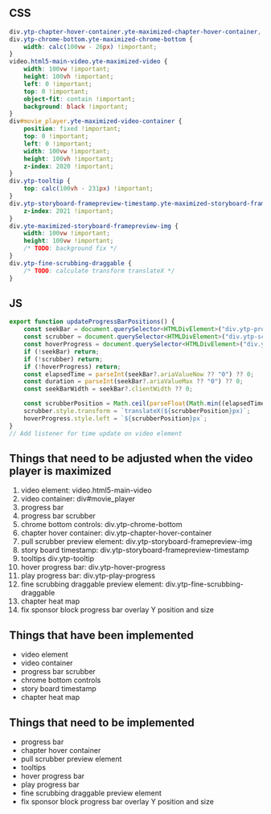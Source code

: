 ## CSS

```css
div.ytp-chapter-hover-container.yte-maximized-chapter-hover-container,
div.ytp-chrome-bottom.yte-maximized-chrome-bottom {
	width: calc(100vw - 26px) !important;
}
video.html5-main-video.yte-maximized-video {
	width: 100vw !important;
	height: 100vh !important;
	left: 0 !important;
	top: 0 !important;
	object-fit: contain !important;
	background: black !important;
}
div#movie_player.yte-maximized-video-container {
	position: fixed !important;
	top: 0 !important;
	left: 0 !important;
	width: 100vw !important;
	height: 100vh !important;
	z-index: 2020 !important;
}
div.ytp-tooltip {
	top: calc(100vh - 231px) !important;
}
div.ytp-storyboard-framepreview-timestamp.yte-maximized-storyboard-framepreview-timestamp {
	z-index: 2021 !important;
}
div.yte-maximized-storyboard-framepreview-img {
	width: 100vw !important;
	height: 100vw !important;
	/* TODO: background fix */
}
div.ytp-fine-scrubbing-draggable {
	/* TODO: calculate transform translateX */
}
```

## JS

```ts
export function updateProgressBarPositions() {
	const seekBar = document.querySelector<HTMLDivElement>("div.ytp-progress-bar");
	const scrubber = document.querySelector<HTMLDivElement>("div.ytp-scrubber-container");
	const hoverProgress = document.querySelector<HTMLDivElement>("div.ytp-hover-progress");
	if (!seekBar) return;
	if (!scrubber) return;
	if (!hoverProgress) return;
	const elapsedTime = parseInt(seekBar?.ariaValueNow ?? "0") ?? 0;
	const duration = parseInt(seekBar?.ariaValueMax ?? "0") ?? 0;
	const seekBarWidth = seekBar?.clientWidth ?? 0;

	const scrubberPosition = Math.ceil(parseFloat(Math.min((elapsedTime / duration) * seekBarWidth, seekBarWidth).toFixed(1)));
	scrubber.style.transform = `translateX(${scrubberPosition}px)`;
	hoverProgress.style.left = `${scrubberPosition}px`;
}
// Add listener for time update on video element
```

## Things that need to be adjusted when the video player is maximized

1. video element: video.html5-main-video
2. video container: div#movie_player
3. progress bar
4. progress bar scrubber
5. chrome bottom controls: div.ytp-chrome-bottom
6. chapter hover container: div.ytp-chapter-hover-container
7. pull scrubber preview element: div.ytp-storyboard-framepreview-img
8. story board timestamp: div.ytp-storyboard-framepreview-timestamp
9. tooltips div.ytp-tooltip
10. hover progress bar: div.ytp-hover-progress
11. play progress bar: div.ytp-play-progress
12. fine scrubbing draggable preview element: div.ytp-fine-scrubbing-draggable
13. chapter heat map
14. fix sponsor block progress bar overlay Y position and size

## Things that have been implemented

- video element
- video container
- progress bar scrubber
- chrome bottom controls
- story board timestamp
- chapter heat map

## Things that need to be implemented

- progress bar
- chapter hover container
- pull scrubber preview element
- tooltips
- hover progress bar
- play progress bar
- fine scrubbing draggable preview element
- fix sponsor block progress bar overlay Y position and size
